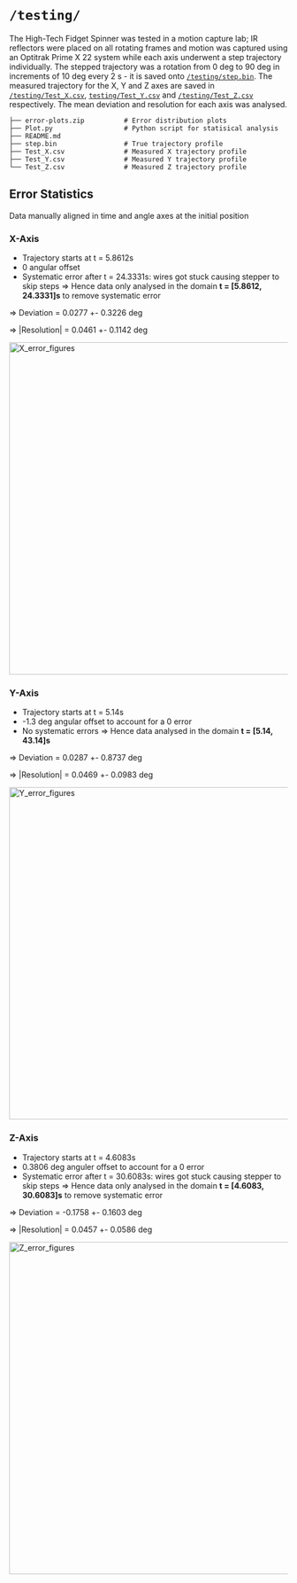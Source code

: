 # ```/testing/```

The High-Tech Fidget Spinner was tested in a motion capture lab; IR reflectors were placed on all rotating frames and motion was captured using an Optitrak Prime X 22 system while each axis underwent a step trajectory individually. The stepped trajectory was a rotation from 0 deg to 90 deg in increments of 10 deg every 2 s - it is saved onto [```/testing/step.bin```](/testing/step.bin). The measured trajectory for the X, Y and Z axes are saved in [```/testing/Test_X.csv```](/testing/Test_X.csv), [```testing/Test_Y.csv```](/testing/Test_Y.csv) and [```/testing/Test_Z.csv```](/testing/Test_Z.csv) respectively. The mean deviation and resolution for each axis was analysed. 

```
├── error-plots.zip          # Error distribution plots 
├── Plot.py                  # Python script for statisical analysis 
├── README.md 
├── step.bin                 # True trajectory profile 
├── Test_X.csv               # Measured X trajectory profile 
├── Test_Y.csv               # Measured Y trajectory profile 
└── Test_Z.csv               # Measured Z trajectory profile 
``` 

## Error Statistics 
Data manually aligned in time and angle axes at the initial position 

### X-Axis 
- Trajectory starts at t = 5.8612s 
- 0 angular offset 
- Systematic error after t = 24.3331s: wires got stuck causing stepper to skip steps 
    => Hence data only analysed in the domain **t = [5.8612, 24.3331]s** to remove systematic error 

=> Deviation = 0.0277 +- 0.3226 deg

=> |Resolution| = 0.0461 +- 0.1142 deg 

<img width="1400" height="600" alt="X_error_figures" src="https://github.com/user-attachments/assets/50dc89cd-973a-46f3-951e-6e166c1edf57" />

### Y-Axis
- Trajectory starts at t = 5.14s 
- -1.3 deg angular offset to account for a 0 error 
- No systematic errors 
    => Hence data analysed in the domain **t = [5.14, 43.14]s** 

=> Deviation = 0.0287 +- 0.8737 deg 

=> |Resolution| = 0.0469 +- 0.0983 deg 

<img width="1400" height="600" alt="Y_error_figures" src="https://github.com/user-attachments/assets/cd5c0bb0-ae04-42ab-81e6-2b4973d0f362" />

### Z-Axis 
- Trajectory starts at t = 4.6083s 
- 0.3806 deg anguler offset to account for a 0 error 
- Systematic error after t = 30.6083s: wires got stuck causing stepper to skip steps 
    => Hence data only analysed in the domain **t = [4.6083, 30.6083]s** to remove systematic error 

=> Deviation = -0.1758 +- 0.1603 deg 

=> |Resolution| = 0.0457 +- 0.0586 deg 

<img width="1400" height="600" alt="Z_error_figures" src="https://github.com/user-attachments/assets/5960a8b3-e2a6-4430-828d-d41547966e8c" />
